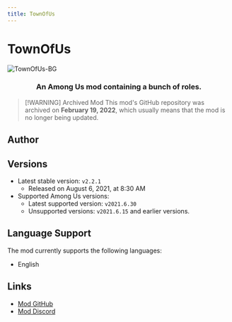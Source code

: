 ```yaml
---
title: TownOfUs
---
```

# TownOfUs <Badge type="warning" text="Archived Mod" />
![TownOfUs-BG](https://cn-sy1.rains3.com/xtremewave/TownOfUs.png)

<div align="center"> 
<h3>An Among Us mod containing a bunch of roles.</h3>
</div>

> [!WARNING] Archived Mod
> This mod's GitHub repository was archived on **February 19, 2022**, which usually means that the mod is no longer being updated.

<script setup>
import { VPTeamMembers } from 'vitepress/theme'

const members = [
  {
    avatar: 'https://cn-sy1.rains3.com/xtremewave/Slushie.png',
    name: 'Slushie',
    title: 'Developer',
    links: [
      { icon: 'github', link: 'https://github.com/slushiegoose' },
    ]
  },
]
</script>

## Author

<div align="center">
<VPTeamMembers size="small" :members="members" />
</div>

## Versions
- Latest stable version: `v2.2.1`
  - Released on August 6, 2021, at 8:30 AM
- Supported Among Us versions:
    - Latest supported version: `v2021.6.30`
    - Unsupported versions: `v2021.6.15` and earlier versions.

## Language Support
The mod currently supports the following languages:
- English

## Links
- [Mod GitHub](https://github.com/slushiegoose/Town-Of-Us)
- [Mod Discord](https://discord.gg/polus)